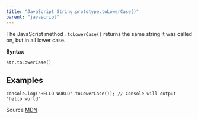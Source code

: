 ```yaml
---
title: "JavaScript String.prototype.toLowerCase()"
parent: "javascript"
---
```


The JavaScript method `.toLowerCase()` returns the same string it was called on, but in all lower case.

**Syntax**

    str.toLowerCase()

## Examples

    console.log("HELLO WORLD".toLowerCase()); // Console will output "hello world"

Source [MDN](https://developer.mozilla.org/en-US/docs/Web/JavaScript/Reference/Global_Objects/String/toLowerCase)
